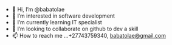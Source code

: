 - 👋 Hi, I’m @babatolae
- 👀 I’m interested in software development
- 🌱 I’m currently learning IT specialist
- 💞️ I’m looking to collaborate on github to dev a skill
- 📫 How to reach me ...+27743759340, babatolae@gmail.com

<!---
babatolae/babatolae is a ✨ special ✨ repository because its `README.md` (this file) appears on your GitHub profile.
You can click the Preview link to take a look at your changes.
--->
